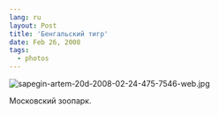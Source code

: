 ```yaml
---
lang: ru
layout: Post
title: 'Бенгальский тигр'
date: Feb 26, 2008
tags:
  - photos
---
```


![sapegin-artem-20d-2008-02-24-475-7546-web.jpg](upload://sapegin-artem-20d-2008-02-24-475-7546-web.jpg)

Московский зоопарк.
